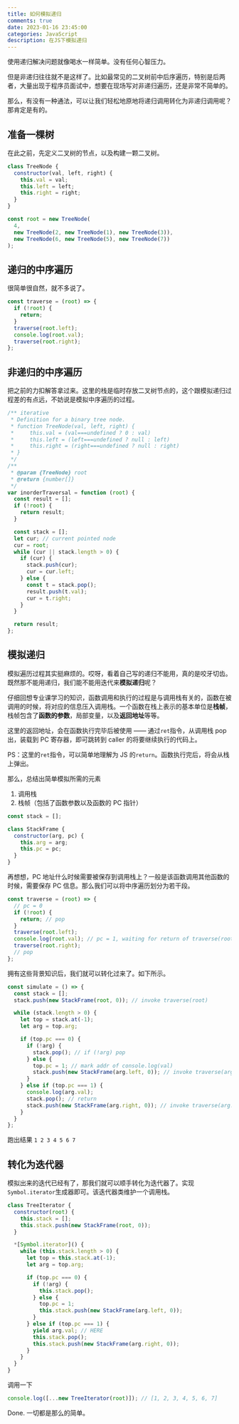 ```yaml
---
title: 如何模拟递归
comments: true
date: 2023-01-16 23:45:00
categories: JavaScript
description: 在JS下模拟递归
---
```


使用递归解决问题就像喝水一样简单。没有任何心智压力。

但是非递归往往就不是这样了。比如最常见的二叉树前中后序遍历，特别是后两者，大量出现于程序员面试中，想要在现场写对非递归遍历，还是非常不简单的。

那么，有没有一种通法，可以让我们轻松地原地将递归调用转化为非递归调用呢？那肯定是有的。

## 准备一棵树

在此之前，先定义二叉树的节点，以及构建一颗二叉树。

```javascript
class TreeNode {
  constructor(val, left, right) {
    this.val = val;
    this.left = left;
    this.right = right;
  }
}

const root = new TreeNode(
  4,
  new TreeNode(2, new TreeNode(1), new TreeNode(3)),
  new TreeNode(6, new TreeNode(5), new TreeNode(7))
);
```

## 递归的中序遍历

很简单很自然，就不多说了。

```javascript
const traverse = (root) => {
  if (!root) {
    return;
  }
  traverse(root.left);
  console.log(root.val);
  traverse(root.right);
};
```

## 非递归的中序遍历

把之前的力扣解答拿过来。这里的栈是临时存放二叉树节点的，这个跟模拟递归过程差的有点远，不妨说是模拟中序遍历的过程。

```javascript
/** iterative
 * Definition for a binary tree node.
 * function TreeNode(val, left, right) {
 *     this.val = (val===undefined ? 0 : val)
 *     this.left = (left===undefined ? null : left)
 *     this.right = (right===undefined ? null : right)
 * }
 */
/**
 * @param {TreeNode} root
 * @return {number[]}
 */
var inorderTraversal = function (root) {
  const result = [];
  if (!root) {
    return result;
  }

  const stack = [];
  let cur; // current pointed node
  cur = root;
  while (cur || stack.length > 0) {
    if (cur) {
      stack.push(cur);
      cur = cur.left;
    } else {
      const t = stack.pop();
      result.push(t.val);
      cur = t.right;
    }
  }

  return result;
};
```

## 模拟递归

模拟遍历过程其实挺麻烦的。哎呀，看着自己写的递归不能用，真的是咬牙切齿。既然那不能用递归，我们能不能用迭代来**模拟递归**呢？

仔细回想专业课学习的知识，函数调用和执行的过程是与调用栈有关的，函数在被调用的时候，将对应的信息压入调用栈。一个函数在栈上表示的基本单位是**栈帧**，栈帧包含了**函数的参数**，局部变量，以及**返回地址**等等。

这里的返回地址，会在函数执行完毕后被使用 —— 通过`ret`指令，从调用栈 pop 出，装载到 PC 寄存器，即可跳转到 caller 的将要继续执行的代码上。

PS：这里的`ret`指令，可以简单地理解为 JS 的`return`。函数执行完后，将会从栈上弹出。

那么，总结出简单模拟所需的元素

1. 调用栈
2. 栈帧（包括了函数参数以及函数的 PC 指针）

```javascript
const stack = [];

class StackFrame {
  constructor(arg, pc) {
    this.arg = arg;
    this.pc = pc;
  }
}
```

再想想，PC 地址什么时候需要被保存到调用栈上？一般是该函数调用其他函数的时候，需要保存 PC 信息。那么我们可以将中序遍历划分为若干段。

```javascript
const traverse = (root) => {
  // pc = 0
  if (!root) {
    return; // pop
  }
  traverse(root.left);
  console.log(root.val); // pc = 1, waiting for return of traverse(root.left)
  traverse(root.right);
  // pop
};
```

拥有这些背景知识后，我们就可以转化过来了。如下所示。

```javascript
const simulate = () => {
  const stack = [];
  stack.push(new StackFrame(root, 0)); // invoke traverse(root)

  while (stack.length > 0) {
    let top = stack.at(-1);
    let arg = top.arg;

    if (top.pc === 0) {
      if (!arg) {
        stack.pop(); // if (!arg) pop
      } else {
        top.pc = 1; // mark addr of console.log(val)
        stack.push(new StackFrame(arg.left, 0)); // invoke traverse(arg.left)
      }
    } else if (top.pc === 1) {
      console.log(arg.val);
      stack.pop(); // return
      stack.push(new StackFrame(arg.right, 0)); // invoke traverse(arg.right)
    }
  }
};
```

跑出结果 `1 2 3 4 5 6 7`

## 转化为迭代器

模拟出来的迭代已经有了，那我们就可以顺手转化为迭代器了。实现`Symbol.iterator`生成器即可。该迭代器类维护一个调用栈。

```javascript
class TreeIterator {
  constructor(root) {
    this.stack = [];
    this.stack.push(new StackFrame(root, 0));
  }

  *[Symbol.iterator]() {
    while (this.stack.length > 0) {
      let top = this.stack.at(-1);
      let arg = top.arg;

      if (top.pc === 0) {
        if (!arg) {
          this.stack.pop();
        } else {
          top.pc = 1;
          this.stack.push(new StackFrame(arg.left, 0));
        }
      } else if (top.pc === 1) {
        yield arg.val; // HERE
        this.stack.pop();
        this.stack.push(new StackFrame(arg.right, 0));
      }
    }
  }
}
```

调用一下

```javascript
console.log([...new TreeIterator(root)]); // [1, 2, 3, 4, 5, 6, 7]
```

Done. 一切都是那么的简单。
